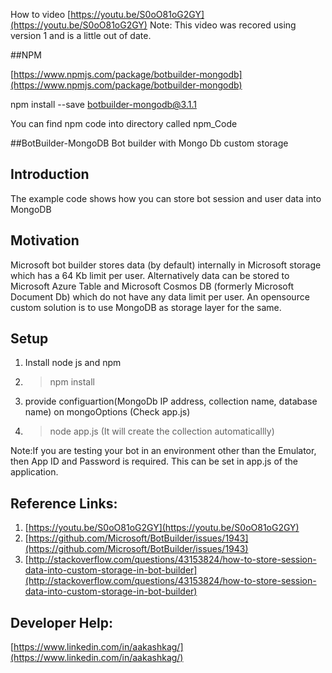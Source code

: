 How to video [https://youtu.be/S0oO81oG2GY](https://youtu.be/S0oO81oG2GY)
Note: This video was recored using version 1 and is a little out of date. 

##NPM

[https://www.npmjs.com/package/botbuilder-mongodb](https://www.npmjs.com/package/botbuilder-mongodb)

npm install --save botbuilder-mongodb@3.1.1

You can find npm code into directory called npm_Code

##BotBuilder-MongoDB
Bot builder with Mongo Db custom storage

## Introduction 
The example code shows how you can store bot session and user data into MongoDB

## Motivation
Microsoft bot builder stores data (by default) internally in Microsoft storage which has a 64 Kb limit per user. Alternatively data can be stored to Microsoft Azure Table and Microsoft Cosmos DB (formerly Microsoft Document Db) which do not have any data limit per user.
An opensource custom solution is to use MongoDB as storage layer for the same.

## Setup
1) Install node js and npm
2) > npm install 
3) provide configuartion(MongoDb IP address, collection name, database name) on mongoOptions (Check app.js)
4) > node app.js (It will create the collection automaticallly)

Note:If you are testing your bot in an environment other than the Emulator, then App ID and Password is required. This can be set in app.js of the application.


## Reference Links:
1. [https://youtu.be/S0oO81oG2GY](https://youtu.be/S0oO81oG2GY)
2. [https://github.com/Microsoft/BotBuilder/issues/1943](https://github.com/Microsoft/BotBuilder/issues/1943)
3. [http://stackoverflow.com/questions/43153824/how-to-store-session-data-into-custom-storage-in-bot-builder](http://stackoverflow.com/questions/43153824/how-to-store-session-data-into-custom-storage-in-bot-builder)

## Developer Help:
 [https://www.linkedin.com/in/aakashkag/](https://www.linkedin.com/in/aakashkag/)

